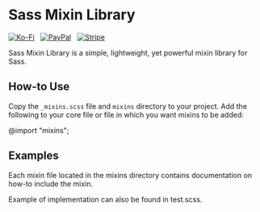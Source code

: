 # Sass Mixin Library

[![Ko-Fi](https://srv-cdn.himpfen.io/badges/kofi/kofi-flat.svg)](https://ko-fi.com/brandonhimpfen) &nbsp; [![PayPal](https://srv-cdn.himpfen.io/badges/paypal/paypal-flat.svg)](https://paypal.me/brandonhimpfen) &nbsp; [![Stripe](https://srv-cdn.himpfen.io/badges/stripe/stripe-flat.svg)](https://donate.stripe.com/cN2eYF2Ka2GwfgQ3cd)

Sass Mixin Library is a simple, lightweight, yet powerful mixin library for Sass.

## How-to Use

Copy the `_mixins.scss` file and `mixins` directory to your project. Add the following to your core file or file in which you want mixins to be added:

  @import "mixins";

## Examples

Each mixin file located in the mixins directory contains documentation on how-to include the mixin.

Example of implementation can also be found in test.scss.
